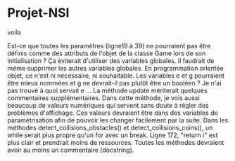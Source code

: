 # Projet-NSI
voila


Est-ce que toutes les paramètres (ligne19 à 39) ne pourraient pas être définis comme des attributs de l'objet de la classe Game lors de son initialisation ? Ça éviterait d'utiliser des variables globales. Il faudrait de même supprimer les autres variables globales. En programmation orientée objet, ce n'est ni nécessaire, ni souhaitable.
Les variables e et g pourraient être mieux nommées et g ne devrait-il pas plutôt être un booléen ? Je n'ai pas trouvé à quoi servait e ...
La méthode update mériterait quelques commentaires supplémentaires. Dans cette méthode, je vois aussi beaucoup de valeurs numériques qui servent sans doute à régler des problèmes d'affichage. Ces valeurs devraient être dans des variables de paramétrisation afin de pouvoir les changer facilement par la suite.
Dans les méthodes detect_collisions_obstacles() et detect_collisions_coins(), un while serait plus propre qu'un for avec un break.
Ligne 172, "return i" est plus clair et prendrait moins de ressources.
Toutes les méthodes devraient avoir au moins un commentaire (docstring).
